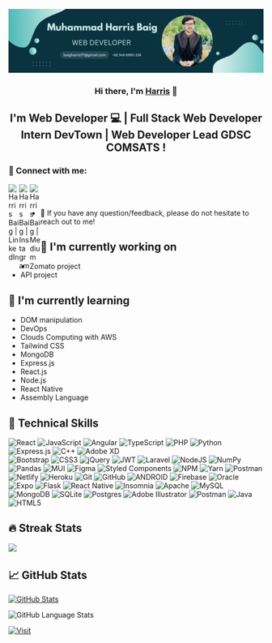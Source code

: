 ![banner](https://github.com/Harrisbaig7/Harrisbaig7/blob/main/banner.png)

<h3 align="center">
Hi there, I'm <a href="https://hportfoliob.netlify.app/" target="_blank" rel="noreferrer">Harris</a> 👋
</h3>
<h2 align="center">
I'm Web Developer 💻 | Full Stack Web Developer Intern DevTown | Web Developer Lead GDSC COMSATS !
</h2>
<h3>
  🤝 Connect with me:
</h3>
<a href="https://www.linkedin.com/in/harris-baig-3a890a203/"><img align="left" src="https://raw.githubusercontent.com/yushi1007/yushi1007/main/images/linkedin.svg" alt="Harris Baig | LinkedIn" width="21px"/></a>
<a href="https://instagram.com/_harrisbaig"><img align="left" src="https://raw.githubusercontent.com/yushi1007/yushi1007/main/images/instagram.svg" alt="Harris Baig  | Instagram" width="21px"/></a>
<a href="https://medium.com/@baigharris77"><img align="left" src="https://raw.githubusercontent.com/yushi1007/yushi1007/main/images/medium.svg" alt="Harris Baig  | Medium" width="21px"/></a>
<!-- <a href="https://www.facebook.com/harrisbaig"><img align="left" src="https://raw.githubusercontent.com/yushi1007/yushi1007/main/images/facebook.svg" alt="Harris Baig  | Facebook" width="21px"/></a> -->
</br>
</br>
<ul>
<li>💬 If you have any question/feedback, please do not hesitate to reach out to me!</li>
</ul>
<h2 tabindex="-1">🔭 I'm currently working on</h2>
<ul>
<li>Zomato project</li>
<li>API project</li>
</ul>
<h2 tabindex="-1">🌱 I'm currently learning</h2>
<ul>
  <li>DOM manipulation</li>
  <li>DevOps</li>
  <li>Clouds Computing with AWS</li>
  <li>Tailwind CSS</li>
  <li>MongoDB</li>
  <li>Express.js</li>
  <li>React.js</li>
  <li>Node.js</li>
  <li>React Native</li>
  <li>Assembly Language</li>
</ul>
<h2 tabindex="-1">
  💼 Technical Skills
</h2>  
</hr>

![React](https://img.shields.io/badge/react-%2320232a.svg?style=for-the-badge&logo=react&logoColor=%2361DAFB)
![JavaScript](https://img.shields.io/badge/javascript-%23323330.svg?style=for-the-badge&logo=javascript&logoColor=%23F7DF1E)
![Angular](https://img.shields.io/badge/angular-%23DD0031.svg?style=for-the-badge&logo=angular&logoColor=white)
![TypeScript](https://img.shields.io/badge/typescript-%23007ACC.svg?style=for-the-badge&logo=typescript&logoColor=white)
![PHP](https://img.shields.io/badge/php-%23777BB4.svg?style=for-the-badge&logo=php&logoColor=white) 
![Python](https://img.shields.io/badge/python-3670A0?style=for-the-badge&logo=python&logoColor=ffdd54) 
![Express.js](https://img.shields.io/badge/express.js-%23404d59.svg?style=for-the-badge&logo=express&logoColor=%2361DAFB) 
![C++](https://img.shields.io/badge/c++-%2300599C.svg?style=for-the-badge&logo=c%2B%2B&logoColor=white) 
![Adobe XD](https://img.shields.io/badge/Adobe%20XD-470137?style=for-the-badge&logo=Adobe%20XD&logoColor=#FF61F6) 	
![Bootstrap](https://img.shields.io/badge/bootstrap-%23563D7C.svg?style=for-the-badge&logo=bootstrap&logoColor=white)
![CSS3](https://img.shields.io/badge/css3-%231572B6.svg?style=for-the-badge&logo=css3&logoColor=white)
![jQuery](https://img.shields.io/badge/jquery-%230769AD.svg?style=for-the-badge&logo=jquery&logoColor=white) 
![JWT](https://img.shields.io/badge/JWT-black?style=for-the-badge&logo=JSON%20web%20tokens) 
![Laravel](https://img.shields.io/badge/laravel-%23FF2D20.svg?style=for-the-badge&logo=laravel&logoColor=white) 
![NodeJS](https://img.shields.io/badge/node.js-6DA55F?style=for-the-badge&logo=node.js&logoColor=white) 
![NumPy](https://img.shields.io/badge/numpy-%23013243.svg?style=for-the-badge&logo=numpy&logoColor=white) 
![Pandas](https://img.shields.io/badge/pandas-%23150458.svg?style=for-the-badge&logo=pandas&logoColor=white) 
![MUI](https://img.shields.io/badge/MUI-%230081CB.svg?style=for-the-badge&logo=mui&logoColor=white)
![Figma](https://img.shields.io/badge/figma-%23F24E1E.svg?style=for-the-badge&logo=figma&logoColor=white)
![Styled Components](https://img.shields.io/badge/styled--components-DB7093?style=for-the-badge&logo=styled-components&logoColor=white)
![NPM](https://img.shields.io/badge/NPM-%23000000.svg?style=for-the-badge&logo=npm&logoColor=white)
![Yarn](https://img.shields.io/badge/yarn-%232C8EBB.svg?style=for-the-badge&logo=yarn&logoColor=white)
![Postman](https://img.shields.io/badge/Postman-FF6C37?style=for-the-badge&logo=postman&logoColor=white)
![Netlify](https://img.shields.io/badge/netlify-%23000000.svg?style=for-the-badge&logo=netlify&logoColor=#00C7B7)
![Heroku](https://img.shields.io/badge/heroku-%23430098.svg?style=for-the-badge&logo=heroku&logoColor=white)
![Git](https://img.shields.io/badge/git-%23F05033.svg?style=for-the-badge&logo=git&logoColor=white)
![GitHub](https://img.shields.io/badge/github-%23121011.svg?style=for-the-badge&logo=github&logoColor=white)
![ANDROID](https://img.shields.io/badge/android-%2320232a.svg?style=for-the-badge&logo=android&logoColor=%a4c639) 
![Firebase](https://img.shields.io/badge/firebase-%23039BE5.svg?style=for-the-badge&logo=firebase) 
![Oracle](https://img.shields.io/badge/Oracle-F80000?style=for-the-badge&logo=oracle&logoColor=white) 
![Expo](https://img.shields.io/badge/expo-1C1E24?style=for-the-badge&logo=expo&logoColor=#D04A37) 
![Flask](https://img.shields.io/badge/flask-%23000.svg?style=for-the-badge&logo=flask&logoColor=white) 
![React Native](https://img.shields.io/badge/react_native-%2320232a.svg?style=for-the-badge&logo=react&logoColor=%2361DAFB) 
![Insomnia](https://img.shields.io/badge/Insomnia-black?style=for-the-badge&logo=insomnia&logoColor=5849BE)
![Apache](https://img.shields.io/badge/apache-%23D42029.svg?style=for-the-badge&logo=apache&logoColor=white) 
![MySQL](https://img.shields.io/badge/mysql-%2300f.svg?style=for-the-badge&logo=mysql&logoColor=white) 
![MongoDB](https://img.shields.io/badge/MongoDB-%234ea94b.svg?style=for-the-badge&logo=mongodb&logoColor=white) 
![SQLite](https://img.shields.io/badge/sqlite-%2307405e.svg?style=for-the-badge&logo=sqlite&logoColor=white) 
![Postgres](https://img.shields.io/badge/postgres-%23316192.svg?style=for-the-badge&logo=postgresql&logoColor=white) 
![Adobe Illustrator](https://img.shields.io/badge/adobeillustrator-%23FF9A00.svg?style=for-the-badge&logo=adobeillustrator&logoColor=white) 
![Postman](https://img.shields.io/badge/Postman-FF6C37?style=for-the-badge&logo=postman&logoColor=white)
![Java](https://img.shields.io/badge/java-%23ED8B00.svg?style=for-the-badge&logo=java&logoColor=white) 
![HTML5](https://img.shields.io/badge/html5-%23E34F26.svg?style=for-the-badge&logo=html5&logoColor=white)
<h2>
  🔥 Streak Stats
</h2>
</hr>
  
![](https://github-readme-streak-stats.herokuapp.com/?user=Harrisbaig7&theme=dark&hide_border=false)
<h2>
  📈 GitHub Stats
</h2>
  </hr>
  
  [![GitHub Stats](https://github-readme-stats.vercel.app/api/?username=Harrisbaig7&count_private=true&theme=tokyonight&showicons=true)]()
  
  ![GitHub Language Stats](https://github-readme-stats.vercel.app/api/top-langs/?username=Harrisbaig7&langs_count=3500&theme=tokyonight)
  
  [![Visit](https://visitcount.itsvg.in/api?id=Harrisbaig7&label=Profile%20Views&color=0&pretty=false)](https://visitcount.itsvg.in)
<!--   [![Visitors](https://visitor-badge.glitch.me/badge?page_id=Harrisbaig7.Harrisbaig7)](https://hportfoliob.netlify.app) -->
<!-- ![Visitors](https://api.visitorbadge.io/api/visitors?path=https%3A%2F%2Fhportfoliob.netlify.app%2F&label=PorfolioVisit&labelColor=%23d9e3f0&countColor=%232ccce4)
[![Visitors](https://api.visitorbadge.io/api/visitors?path=https%3A%2F%2Fhportfoliob.netlify.app%2F&label=PorfolioVisit&labelColor=%23697689&countColor=%232ccce4)](https://visitorbadge.io/status?path=https%3A%2F%2Fhportfoliob.netlify.app%2F) -->
  </hr>
<!--
**Harrisbaig7/Harrisbaig7** is a ✨ _special_ ✨ repository because its `README.md` (this file) appears on your GitHub profile.

Here are some ideas to get you started:
- 🔭 I’m currently working on ...
- 🌱 I’m currently learning ...
- 👯 I’m looking to collaborate on ...
- 🤔 I’m looking for help with ...
- 💬 Ask me about ...
- 📫 How to reach me: ...
- 😄 Pronouns: ...
- ⚡ Fun fact: ...
-->
